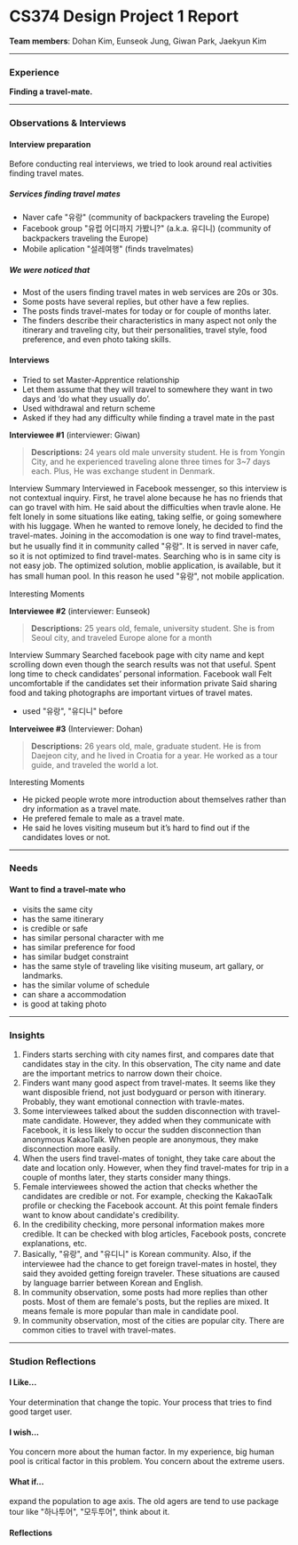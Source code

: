 # CS374 Design Project 1 Report

**Team members**: Dohan Kim, Eunseok Jung, Giwan Park,  Jaekyun Kim

----------
### Experience
**Finding a travel-mate.**

----------
### Observations & Interviews
#### Interview preparation
Before conducting real interviews, we tried to look around real activities finding travel mates.

##### Services finding travel mates
 - Naver cafe "유랑" (community of backpackers traveling the Europe)
 - Facebook group "유럽 어디까지 가봤니?" (a.k.a. 유디니) (community of backpackers traveling the Europe)
 - Mobile aplication "설레여행" (finds travelmates)

##### We were noticed that
 - Most of the users finding travel mates in web services are 20s or 30s.
 - Some posts have several replies, but other have a few replies.
 - The posts finds travel-mates for today or for couple of months later.
 - The finders describe their characteristics in many aspect not only the itinerary and traveling city, but their personalities, travel style, food preference, and even photo taking skills.

#### Interviews
- Tried to set Master-Apprentice relationship
- Let them assume that they will travel to somewhere they want in two days and ‘do what they usually do’.
- Used withdrawal and return scheme
- Asked if they had any difficulty while finding a travel mate in the past

**Interviewee #1** (interviewer: Giwan)
>**Descriptions:** 24 years old male unversity student. He is from Yongin City, and he experienced traveling alone three times for 3~7 days each. Plus, He was exchange student in Denmark.

Interview Summary
Interviewed in Facebook messenger, so this interview is not contextual inquiry. First, he travel alone because he has no friends that can go travel with him. He said about the difficulties when travle alone. He felt lonely in some situations like eating, taking selfie, or going somewhere with his luggage. When he wanted to remove lonely, he decided to find the travel-mates. Joining in the accomodation is one way to find travel-mates, but he usually find it in community called "유랑". It is served in naver cafe, so it is not optimized to find travel-mates. Searching who is in same city is not easy job. The optimized solution, moblie application, is available, but it has small human pool. In this reason he used "유랑", not mobile application.

Interesting Moments


**Interviewee #2** (interviewer: Eunseok)
>**Descriptions:** 25 years old, female, university student. She is from Seoul city, and traveled Europe alone for a month

Interview Summary
Searched facebook page with city name and kept scrolling down even though the search results was not that useful.
Spent long time to check candidates’ personal information.
Facebook wall
Felt uncomfortable if the candidates set their information private
Said sharing food and taking photographs are important virtues of travel mates.
- used "유랑", "유디니" before

**Interveiwee #3** (Interviewer: Dohan)
>**Descriptions:** 26 years old, male, graduate student. He is from Daejeon city, and he lived in Croatia for a year. He worked as a tour guide, and traveled the world a lot.

Interesting Moments
- He picked people wrote more introduction about themselves rather than dry information as a travel mate.
- He prefered female to male as a travel mate. 
- He said he loves visiting museum but it’s hard to find out if the candidates loves or not.

----------
### Needs
#### Want to find a travel-mate who
- visits the same city
- has the same itinerary
- is credible or safe
- has similar personal character with me
- has similar preference for food
- has similar budget constraint
- has the same style of traveling like visiting museum, art gallary, or landmarks.
- has the similar volume of schedule
- can share a accommodation
- is good at taking photo

----------
### Insights
1. Finders starts serching with city names first, and compares date that candidates stay in the city. In this observation, The city name and date are the important metrics to narrow down their choice.
1. Finders want many good aspect from travel-mates. It seems like they want disposible friend, not just bodyguard or person with itinerary. Probably, they want emotional connection with travle-mates.
1. Some interviewees talked about the sudden disconnection with travel-mate candidate. However, they added when they communicate with Facebook, it is less likely to occur the sudden disconnection than anonymous KakaoTalk. When people are anonymous, they make disconnection more easily.
1. When the users find travel-mates of tonight, they take care about the date and location only. However, when they find travel-mates for trip in a couple of months later, they starts consider many things.
1. Female interviewees showed the action that checks whether the candidates are credible or not. For example, checking the KakaoTalk profile or checking the Facebook account. At this point female finders want to know about candidate's credibility.
1. In the credibility checking, more personal information makes more credible. It can be checked with blog articles, Facebook posts, concrete explanations, etc.
1. Basically, "유랑", and "유디니" is Korean community. Also, if the interviewee had the chance to get foreign travel-mates in hostel, they said they avoided getting foreign traveler. These situations are caused by language barrier between Korean and English.
1. In community observation, some posts had more replies than other posts. Most of them are female's posts, but the replies are mixed. It means female is more popular than male in candidate pool.
1. In community observation, most of the cities are popular city. There are common cities to travel with travel-mates.

----------
### Studion Reflections
#### I Like...
Your determination that change the topic.
Your process that tries to find good target user.

#### I wish...
You concern more about the human factor. In my experience, big human pool is critical factor in this problem.
You concern about the extreme users.

#### What if...
expand the population to age axis.
The old agers are tend to use package tour like "하나투어", "모두투어", think about it.

#### Reflections
